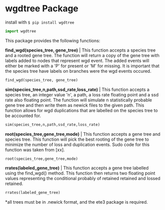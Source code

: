 # wgdtree Package


install with ```$ pip install wgdtree ```

```python
import wgdtree
````

This package provides the following functions:


**find_wgd(species_tree, gene_tree)** |  This function accepts a species tree and a rooted gene tree. The function will return a copy of the gene tree 
with labels added to nodes that represent wgd event. The added events will either be marked with a 'P' for present or 'M' for missing. It is important that the species tree have labels on branches were the wgd events occured.

```python
find_wgd(species_tree, gene_tree)
````



**sim(species_tree,n,path,ssd_rate,loss_rate)** | This function accepts a species tree, an integer value 'n', a path, a loss rate floating point and a ssd rate also floating point. The function will simulate n statistically probable gene tree and then write them as newick files to the given path. This function allows for wgd duplications that are labelled on the species tree to be accounted for.


```python
sim(species_tree,n,path,ssd_rate,loss_rate)
````



**root(species_tree,gene_tree,mode)** | This function accepts a gene tree and species tree. This function will pick the best rooting of the gene tree to minimize the number of loss and duplication events. Sudo code for this function was taken from [xx].  


```python
root(species_tree,gene_tree,mode)
````


**rrates(labeled_gene_tree)** |  This function accepts a gene tree labelled using the find_wgd() method. This function then returns two floating point values representing the conditional probably of retained retained and lossed retained. 


```python
rrates(labeled_gene_tree)
````



*all trees must be in .newick format, and the ete3 package is required.
